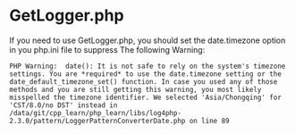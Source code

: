 
# GetLogger.php

If you need to use GetLogger.php, you should set the date.timezone option in you php.ini file to suppress The following Warning:

	PHP Warning:  date(): It is not safe to rely on the system's timezone settings. You are *required* to use the date.timezone setting or the date_default_timezone_set() function. In case you used any of those methods and you are still getting this warning, you most likely misspelled the timezone identifier. We selected 'Asia/Chongqing' for 'CST/8.0/no DST' instead in /data/git/cpp_learn/php_learn/libs/log4php-2.3.0/pattern/LoggerPatternConverterDate.php on line 89


